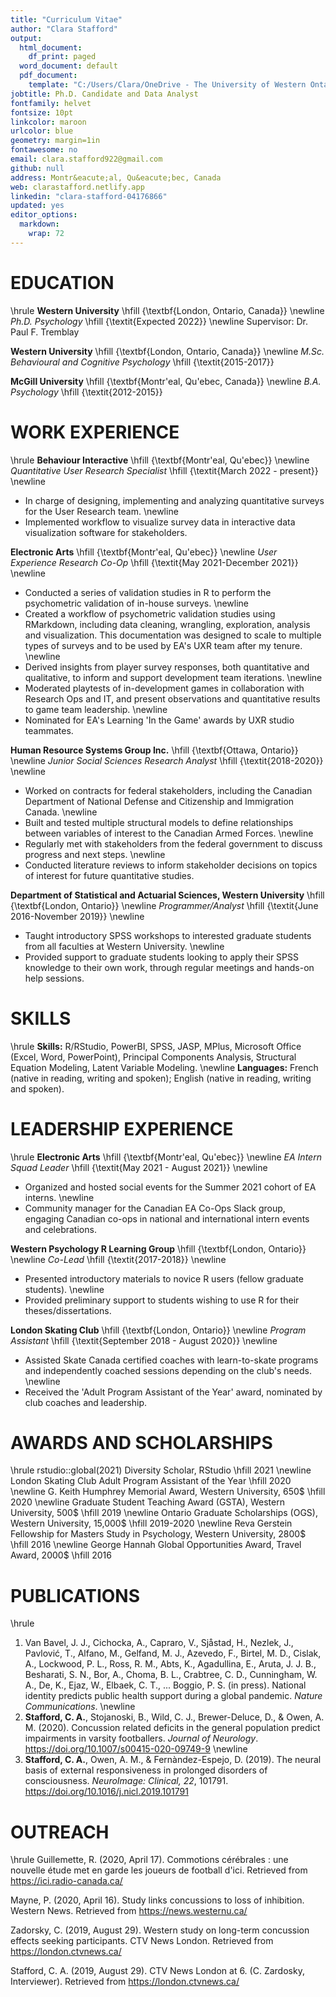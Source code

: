 ```yaml
---
title: "Curriculum Vitae"
author: "Clara Stafford"
output:
  html_document:
    df_print: paged
  word_document: default
  pdf_document: 
    template: "C:/Users/Clara/OneDrive - The University of Western Ontario/Documents/latex-cv_orig.tex"
jobtitle: Ph.D. Candidate and Data Analyst
fontfamily: helvet
fontsize: 10pt
linkcolor: maroon
urlcolor: blue
geometry: margin=1in
fontawesome: no
email: clara.stafford922@gmail.com
github: null
address: Montr&eacute;al, Qu&eacute;bec, Canada
web: clarastafford.netlify.app
linkedin: "clara-stafford-04176866"
updated: yes
editor_options:
  markdown:
    wrap: 72
---
```


# EDUCATION

\hrule **Western University** \hfill {\textbf{London, Ontario, Canada}}
\newline *Ph.D. Psychology* \hfill {\textit{Expected 2022}} \newline
Supervisor: Dr. Paul F. Tremblay

**Western University** \hfill {\textbf{London, Ontario, Canada}}
\newline *M.Sc. Behavioural and Cognitive Psychology* \hfill
{\textit{2015-2017}}

**McGill University** \hfill {\textbf{Montr'eal, Qu'ebec, Canada}}
\newline *B.A. Psychology* \hfill {\textit{2012-2015}}

# WORK EXPERIENCE

\hrule **Behaviour Interactive** \hfill {\textbf{Montr'eal, Qu'ebec}}
\newline *Quantitative User Research Specialist* \hfill {\textit{March
2022 - present}} \newline

-   In charge of designing, implementing and analyzing quantitative
    surveys for the User Research team. \newline
-   Implemented workflow to visualize survey data in interactive data
    visualization software for stakeholders.

**Electronic Arts** \hfill {\textbf{Montr'eal, Qu'ebec}} \newline *User
Experience Research Co-Op* \hfill {\textit{May 2021-December 2021}}
\newline

-   Conducted a series of validation studies in R to perform the
    psychometric validation of in-house surveys. \newline
-   Created a workflow of psychometric validation studies using
    RMarkdown, including data cleaning, wrangling, exploration, analysis
    and visualization. This documentation was designed to scale to
    multiple types of surveys and to be used by EA's UXR team after my
    tenure. \newline
-   Derived insights from player survey responses, both quantitative and
    qualitative, to inform and support development team iterations.
    \newline
-   Moderated playtests of in-development games in collaboration with
    Research Ops and IT, and present observations and quantitative
    results to game team leadership. \newline
-   Nominated for EA's Learning 'In the Game' awards by UXR studio
    teammates.

**Human Resource Systems Group Inc.** \hfill {\textbf{Ottawa, Ontario}}
\newline *Junior Social Sciences Research Analyst* \hfill
{\textit{2018-2020}} \newline

-   Worked on contracts for federal stakeholders, including the Canadian
    Department of National Defense and Citizenship and Immigration
    Canada. \newline
-   Built and tested multiple structural models to define relationships
    between variables of interest to the Canadian Armed Forces. \newline
-   Regularly met with stakeholders from the federal government to
    discuss progress and next steps. \newline
-   Conducted literature reviews to inform stakeholder decisions on
    topics of interest for future quantitative studies.

**Department of Statistical and Actuarial Sciences, Western University**
\hfill {\textbf{London, Ontario}} \newline *Programmer/Analyst* \hfill
{\textit{June 2016-November 2019}} \newline

-   Taught introductory SPSS workshops to interested graduate students
    from all faculties at Western University. \newline
-   Provided support to graduate students looking to apply their SPSS
    knowledge to their own work, through regular meetings and hands-on
    help sessions.

# SKILLS

\hrule **Skills:** R/RStudio, PowerBI, SPSS, JASP, MPlus, Microsoft
Office (Excel, Word, PowerPoint), Principal Components Analysis,
Structural Equation Modeling, Latent Variable Modeling. \newline
**Languages:** French (native in reading, writing and spoken); English
(native in reading, writing and spoken).

# LEADERSHIP EXPERIENCE

\hrule **Electronic Arts** \hfill {\textbf{Montr'eal, Qu'ebec}} \newline
*EA Intern Squad Leader* \hfill {\textit{May 2021 - August 2021}}
\newline

-   Organized and hosted social events for the Summer 2021 cohort of EA
    interns. \newline
-   Community manager for the Canadian EA Co-Ops Slack group, engaging
    Canadian co-ops in national and international intern events and
    celebrations.

**Western Psychology R Learning Group** \hfill {\textbf{London,
Ontario}} \newline *Co-Lead* \hfill {\textit{2017-2018}} \newline

-   Presented introductory materials to novice R users (fellow graduate
    students). \newline
-   Provided preliminary support to students wishing to use R for their
    theses/dissertations.

**London Skating Club** \hfill {\textbf{London, Ontario}} \newline
*Program Assistant* \hfill {\textit{September 2018 - August 2020}}
\newline

-   Assisted Skate Canada certified coaches with learn-to-skate programs
    and independently coached sessions depending on the club's needs.
    \newline
-   Received the 'Adult Program Assistant of the Year' award, nominated
    by club coaches and leadership.

# AWARDS AND SCHOLARSHIPS

\hrule rstudio::global(2021) Diversity Scholar, RStudio \hfill 2021
\newline London Skating Club Adult Program Assistant of the Year \hfill
2020 \newline G. Keith Humphrey Memorial Award, Western University,
650\$ \hfill 2020 \newline Graduate Student Teaching Award (GSTA),
Western University, 500\$ \hfill 2019 \newline Ontario Graduate
Scholarships (OGS), Western University, 15,000\$ \hfill 2019-2020
\newline Reva Gerstein Fellowship for Masters Study in Psychology,
Western University, 2800\$ \hfill 2016 \newline George Hannah Global
Opportunities Award, Travel Award, 2000\$ \hfill 2016

# PUBLICATIONS

\hrule

1.  Van Bavel, J. J., Cichocka, A., Capraro, V., Sjåstad, H., Nezlek,
    J., Pavlović, T., Alfano, M., Gelfand, M. J., Azevedo, F.,
    Birtel, M. D., Cislak, A., Lockwood, P. L., Ross, R. M., Abts, K.,
    Agadullina, E., Aruta, J. J. B., Besharati, S. N., Bor, A.,
    Choma, B. L., Crabtree, C. D., Cunningham, W. A., De, K., Ejaz, W.,
    Elbaek, C. T., ... Boggio, P. S. (in press). National identity
    predicts public health support during a global pandemic. *Nature
    Communications*. \newline
2.  **Stafford, C. A.**, Stojanoski, B., Wild, C. J., Brewer-Deluce, D.,
    & Owen, A. M. (2020). Concussion related deficits in the general
    population predict impairments in varsity footballers. *Journal of
    Neurology*. <https://doi.org/10.1007/s00415-020-09749-9> \newline
3.  **Stafford, C. A.**, Owen, A. M., & Fernàndez-Espejo, D. (2019). The
    neural basis of external responsiveness in prolonged disorders of
    consciousness. *NeuroImage: Clinical, 22*, 101791.
    <https://doi.org/10.1016/j.nicl.2019.101791>

# OUTREACH

\hrule Guillemette, R. (2020, April 17). Commotions cérébrales : une
nouvelle étude met en garde les joueurs de football d'ici. Retrieved
from <https://ici.radio-canada.ca/>

Mayne, P. (2020, April 16). Study links concussions to loss of
inhibition. Western News. Retrieved from <https://news.westernu.ca/>

Zadorsky, C. (2019, August 29). Western study on long-term concussion
effects seeking participants. CTV News London. Retrieved from
<https://london.ctvnews.ca/>

Stafford, C. A. (2019, August 29). CTV News London at 6. (C. Zardosky,
Interviewer). Retrieved from <https://london.ctvnews.ca/>
